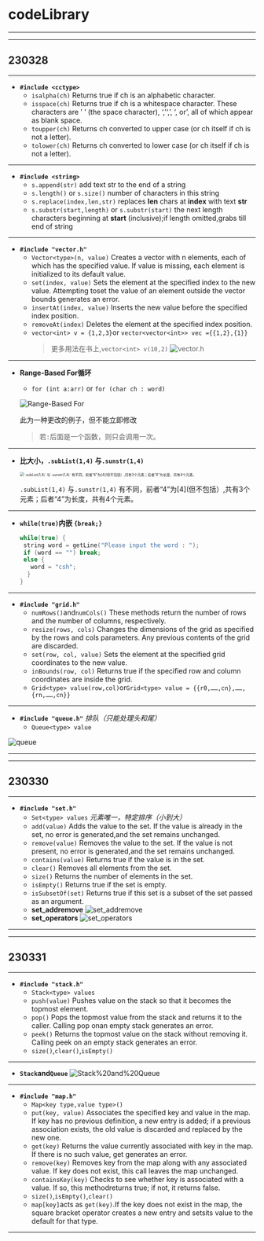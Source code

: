 # codeLibrary

---
---

## 230328

---

- **`#include <cctype>`**
  - `isalpha(ch)` Returns true if ch is an alphabetic character.
  - `isspace(ch)` Returns true if ch is a whitespace character. These characters are ’ ’ (the space character), ‘,’‘,’, ‘, or’, all of which appear as blank space.
  - `toupper(ch)` Returns ch converted to upper case (or ch itself if ch is not a letter).
  - `tolower(ch)` Returns ch converted to lower case (or ch itself if ch is not a letter).

---

- **`#include <string>`**
  - `s.append(str)` add text str to the end of a string
  - `s.length()` or `s.size()` number of characters in this string
  - `s.replace(index,len,str)` replaces **len** chars at **index** with text **str**
  - `s.substr(start,length)` or `s.substr(start)` the next length characters beginning at **start** (inclusive);if length omitted,grabs till end of string

---

- **`#include "vector.h"`**
  - `Vector<type>(n, value)` Creates a vector with n elements, each of which has the specified value. If value is missing, each element is initialized to its default value.
  - `set(index, value)` Sets the element at the specified index to the new value. Attempting toset the value of an element outside the vector bounds generates an error.
  - `insertAt(index, value)` Inserts the new value before the specified index position.
  - `removeAt(index)` Deletes the element at the specified index position.
  - `vector<int> v = {1,2,3}`or `vector<vector<int>> vec ={{1,2},{1}}`
     > 更多用法在书上,`vector<int> v(10,2)`
  ![vector.h](codeLibrary.assets/vector.h.png)

---

- **Range-Based For循环**
  - `for (int a:arr)` or `for (char ch : word)`
  
  ![Range-Based For](codeLibrary.assets/Range-Based%20For_1.png)
  
   此为一种更改的例子，但不能立即修改
  
  > 若`:`后面是一个函数，则只会调用一次。

---

- **比大小，`.subList(1,4)` 与`.sunstr(1,4)`**
  
    <img src="codeLibrary.assets/subList_ofMaxTournament.png" alt="`.subList(1,4)` 与`.sunstr(1,4)` 有不同，前者“4”为[4](但不包括）,共有3个元素；后者“4”为长度，共有4个元素。" style="zoom:50%;" />

    `.subList(1,4)` 与`.sunstr(1,4)` 有不同，前者“4”为[4](但不包括）,共有3个元素；后者“4”为长度，共有4个元素。

---

- **`while(true)`内嵌 `{break;}`**
  
    ```cpp
    while(true) {
     string word = getLine("Please input the word : ");
     if (word == "") break;
     else {
       word = "csh";
      }
    } 
    ```

---

- **`#include "grid.h"`**
  - `numRows()`and`numCols()`  These methods return the number of rows and the number of columns, respectively.
  - `resize(rows, cols)`  Changes the dimensions of the grid as specified by the rows and cols parameters. Any previous contents of the grid are discarded.
  - `set(row, col, value)`  Sets the element at the specified grid coordinates to the new value.
  - `inBounds(row, col)`  Returns true if the specified row and column coordinates are inside the grid.
  - `Grid<type> value(row,col)`or`Grid<type> value = {{r0,……,cn},……,{rn,……,cn}}`

---

- **`#include "queue.h"`**  *排队（只能处理头和尾）*
  - `Queue<type> value`

![queue](codeLibrary.assets/QueueExample_1.png)

---
---

## 230330

---

- **`#include "set.h"`**
  - `Set<type> values`  *元素唯一，特定排序（小到大）*
  - `add(value)` Adds the value to the set. If the value is already in the set, no error is generated,and the set remains unchanged.
  - `remove(value)` Removes the value to the set. If the value is not present, no error is generated,and the set remains unchanged.
  - `contains(value)` Returns true if the value is in the set.
  - `clear()` Removes all elements from the set.
  - `size()` Returns the number of elements in the set.
  - `isEmpty()` Returns true if the set is empty.
  - `isSubsetOf(set)` Returns true if this set is a subset of the set passed as an argument.
  - **set_addremove**
    ![set_addremove](codeLibrary.assets/set_addandremove.png)
  - **set_operators**
    ![set_operators](codeLibrary.assets/set_operators.png)

---
---

## 230331

---

- **`#include "stack.h"`**
  - `Stack<type> values`
  - `push(value)` Pushes value on the stack so that it becomes the topmost element.
  - `pop()` Pops the topmost value from the stack and returns it to the caller. Calling pop onan empty stack generates an error.
  - `peek()` Returns the topmost value on the stack without removing it. Calling peek on an empty stack generates an error.
  - `size()`,`clear()`,`isEmpty()`

---

- **`Stack`and`Queue`**
  ![Stack%20and%20Queue](codeLibrary.assets/Stack%20and%20Queue.png)

---

- **`#include "map.h"`**
  - `Map<key type,value type>()`
  - `put(key, value)` Associates the specified key and value in the map. If key has no previous definition, a new entry is added; if a previous association exists, the old value is discarded and replaced by the new one.
  - `get(key)` Returns the value currently associated with key in the map. If there is no such value, get generates an error.
  - `remove(key)` Removes key from the map along with any associated value. If key does not exist, this call leaves the map unchanged.
  - `containsKey(key)` Checks to see whether key is associated with a value. If so, this methodreturns true; if not, it returns false.
  - `size()`,`isEmpty()`,`clear()`
  - `map[key]`acts as `get(key)`.If the key does not exist in the map, the square bracket operator creates a new entry and setsits value to the default for that type.

---
